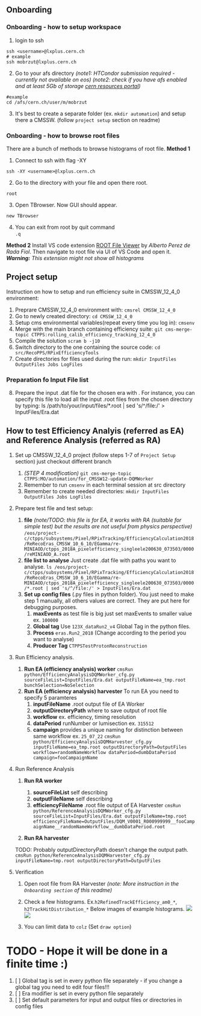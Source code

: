 ## Onboarding
### Onboarding - how to setup workspace 
1. login to ssh 
```
ssh <username>@lxplus.cern.ch
# example
ssh mobrzut@lxplus.cern.ch
```

2. Go to your afs directory *(note1: HTCondor submission required - currently not available on eos)*
*(note2: check if you have afs enabled and at least 5Gb of storage [cern resources portal](https://resources.web.cern.ch/resources/Manage/ListServices.aspx))*

```
#example
cd /afs/cern.ch/user/m/mobrzut
```
3. It's best to create a separate folder (ex. `mkdir automation`) and setup there a CMSSW. (follow `project setup` section on readme)

### Onboarding - how to browse root files
There are a bunch of methods to browse histograms of root file. 
**Method 1**
1. Connect to ssh with flag -XY
```
ssh -XY <username>@lxplus.cern.ch
```

2. Go to the directory with your file and open there root. 
```
root
``` 
3. Open TBrowser. Now GUI should appear. 
```
new TBrowser
```

4. You can exit from root by quit command  
```.q```

**Method 2**
Install VS code extension [ROOT File Viewer](https://marketplace.visualstudio.com/items?itemName=albertopdrf.root-file-viewer) by *Alberto Perez de Rada Fiol*. 
Then navigate to root file via UI of VS Code and open it. 
***Warning:** This extension might not show all histograms*
 
## Project setup 
Instruction on how to setup and run efficiency suite in CMSSW_12_4_0 environment:

1. Preprare CMSSW_12_4_0 environment with: `cmsrel CMSSW_12_4_0`
2. Go to newly created directory: `cd CMSSW_12_4_0`
3. Setup cms environmental variables(repeat every time you log in): `cmsenv`
4. Merge with the main branch containing efficiency suite: `git cms-merge-topic CTPPS:rolling_calib_efficiency_tracking_12_4_0`
5. Compile the solution `scram b -j10`
6. Switch directory to the one containing the source code: `cd src/RecoPPS/RPixEfficiencyTools`
7. Create directories for files used during the run: `mkdir InputFiles OutputFiles Jobs LogFiles`

### Preparation fo Input File list
8. Prepare the input .dat file for the chosen era with <era name>. For instance, you can specify this file to load all the input .root files from the chosen directory by typing:
	ls /path/to/your/input/files/*.root | sed 's/^/file:/' > InputFiles/Era<era name>.dat


## How to test Efficiency Analyis (referred as EA) and Reference Analysis (referred as RA)
1. Set up CMSSW_12_4_0 project (follow steps 1-7 of `Project Setup` section) just checkout different branch
	1. *(STEP 4 modification)* `git cms-merge-topic CTPPS:MO/automation/for_CMSSW12-update-DQMWorker`
	2. Remember to run `cmsenv` in each terminal session at src directory
	3. Remember to create needed directories:
		```mkdir InputFiles OutputFiles Jobs LogFiles```
2. Prepare test file and test setup:
	1. **file** *(note/TODO: this file is for EA, it works with RA (suitable for simple test)  but the results are not useful from physics perspective)* `/eos/project-c/ctpps/subsystems/Pixel/RPixTracking/EfficiencyCalculation2018/ReRecoEras_CMSSW_10_6_10/EGamma/re-MINIAOD/ctpps_2018A_pixelefficiency_singleele200630_073503/0000/reMINIAOD_A.root`
	2. **file list to analyse** Just create .dat file with paths you want to analyse.
	```ls /eos/project-c/ctpps/subsystems/Pixel/RPixTracking/EfficiencyCalculation2018/ReRecoEras_CMSSW_10_6_10/EGamma/re-MINIAOD/ctpps_2018A_pixelefficiency_singleele200630_073503/0000/*.root | sed 's/^/file:/' > InputFiles/Era.dat```
	3. **Set up config files** (.py files in python folder).  You just need to make step 1 manually, all others values are correct. They are put here for debugging purposes.  
		1. **maxEvents** as test file is big just set maxEvents to smaller value ex. `100000`
		2. **Global tag** Use `123X_dataRun2_v4` Global Tag in the python files.
		3. **Process**  `eras.Run2_2018` (Change according to the period you want to analyse)
		4. **Producer Tag** `CTPPSTestProtonReconstruction`
		
3. Run Efficiency analysis.
	1. **Run EA (efficiency analysis) worker**
		```cmsRun python/EfficiencyAnalysisDQMWorker_cfg.py sourceFileList=InputFiles/Era.dat outputFileName=ea_tmp.root bunchSelection=NoSelection```
	2. **Run EA (efficiency analysis) harvester** To run EA you need to specify 5 paramteres
		1. **inputFileName** .root output file of EA Worker
		2. **outputDirectoryPath** where to save output of root file 
		3. **workflow** ex. efficiency, timing resolution
		4. **dataPeriod** runNumber or lumisection ex. `315512`
		5. **campaign** provides a unique naming for distinction between same workflow ex. `25_07_22`
	```cmsRun python/EfficiencyAnalysisDQMHarvester_cfg.py inputFileName=ea_tmp.root outputDirectoryPath=OutputFiles workflow=randomNameWorkflow dataPeriod=dumbDataPeriod campaign=fooCampaignName```

4. Run Reference Analysis 
	1. **Run RA worker** 
		1. **sourceFileList** self describing
		2. **outputFileName** self describing 
		3. **efficiencyFileName** .root file output of EA Harvester
	```cmsRun python/ReferenceAnalysisDQMWorker_cfg.py sourceFileList=InputFiles/Era.dat outputFileName=tmp.root efficiencyFileName=OutputFiles/DQM_V0001_R000999999__fooCampaignName__randomNameWorkflow__dumbDataPeriod.root```

	2. **Run RA harvester**

	TODO: Probably outputDirectoryPath doesn't change the output path. 
	```cmsRun python/ReferenceAnalysisDQMHarvester_cfg.py inputFileName=tmp.root outputDirectoryPath=OutputFiles```
5. Verification
	1. Open root file from RA Harvester *(note: More instruction in the `Onboarding section` of this readme)*
	2. Check a few histograms. Ex.`h2RefinedTrackEfficiency_am0_*`, `h2TrackHitDistribution_*`
	Below images of example histograms.
	![](ReadmeResources/h2_RefinedTrackEfficiency_example_histogram.png)
	![](ReadmeResources/h2_HitTrackDistribution_example_histogram.png)

	3. You can limit data to `colz` (Set `draw option`) 

# TODO - Hope it will be done in a finite time :)  
1. [ ] Global tag is set in every python file separately - if you change a global tag you need to edit four files!!!
2. [ ] Era modifier is set in every python file separately
3. [ ] Set default parameters for input and output files or directories in config files  

